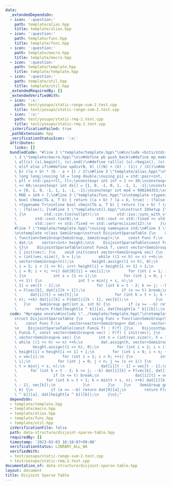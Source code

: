 ```yaml
---
data:
  _extendedDependsOn:
  - icon: ':question:'
    path: template/alias.hpp
    title: template/alias.hpp
  - icon: ':question:'
    path: template/func.hpp
    title: template/func.hpp
  - icon: ':question:'
    path: template/macro.hpp
    title: template/macro.hpp
  - icon: ':question:'
    path: template/template.hpp
    title: template/template.hpp
  - icon: ':question:'
    path: template/util.hpp
    title: template/util.hpp
  _extendedRequiredBy: []
  _extendedVerifiedWith:
  - icon: ':x:'
    path: test/yosupo/static-range-sum-2.test.cpp
    title: test/yosupo/static-range-sum-2.test.cpp
  - icon: ':x:'
    path: test/yosupo/static-rmq-2.test.cpp
    title: test/yosupo/static-rmq-2.test.cpp
  _isVerificationFailed: true
  _pathExtension: hpp
  _verificationStatusIcon: ':x:'
  attributes:
    links: []
  bundledCode: "#line 2 \"template/template.hpp\"\n#include <bits/stdc++.h>\n#line\
    \ 3 \"template/macro.hpp\"\n\n#define pb push_back\n#define mp make_pair\n#define\
    \ all(x) (x).begin(), (x).end()\n#define rall(x) (x).rbegin(), (x).rend()\n#define\
    \ elif else if\n#define updiv(N, X) (((N) + (X) - (1)) / (X))\n#define sigma(a,\
    \ b) ((a + b) * (b - a + 1) / 2)\n#line 3 \"template/alias.hpp\"\n\nusing ll =\
    \ long long;\nusing ld = long double;\nusing pii = std::pair<int, int>;\nusing\
    \ pll = std::pair<ll, ll>;\nconstexpr int inf = 1 << 30;\nconstexpr ll INF = 1LL\
    \ << 60;\nconstexpr int dx[] = {1, 0, -1, 0, 1, -1, 1, -1};\nconstexpr int dy[]\
    \ = {0, 1, 0, -1, 1, 1, -1, -1};\nconstexpr int mod = 998244353;\nconstexpr int\
    \ MOD = 1e9 + 7;\n#line 3 \"template/func.hpp\"\n\ntemplate <typename T>\ninline\
    \ bool chmax(T& a, T b) { return ((a < b) ? (a = b, true) : (false)); }\ntemplate\
    \ <typename T>\ninline bool chmin(T& a, T b) { return ((a > b) ? (a = b, true)\
    \ : (false)); }\n#line 3 \"template/util.hpp\"\n\nstruct IOSetup {\n    IOSetup()\
    \ {\n        std::cin.tie(nullptr);\n        std::ios::sync_with_stdio(false);\n\
    \        std::cout.tie(0);\n        std::cout << std::fixed << std::setprecision(12);\n\
    \        std::cerr << std::fixed << std::setprecision(12);\n    }\n} IOSetup;\n\
    #line 7 \"template/template.hpp\"\nusing namespace std;\n#line 3 \"data-structure/disjoint-sparse-table.hpp\"\
    \n\ntemplate <class SemiGroup>\nstruct DisjointSparseTable {\n    using Func =\
    \ function<SemiGroup(SemiGroup, SemiGroup)>;\n    const Func F;\n    vector<vector<SemiGroup>>\
    \ dat;\n    vector<int> height;\n\n    DisjointSparseTable(const Func& f) : F(f)\
    \ {}\n    DisjointSparseTable(const Func& f, const vector<SemiGroup>& vec) : F(f)\
    \ { init(vec); }\n    void init(const vector<SemiGroup>& vec) {\n        int n\
    \ = (int)vec.size(), h = 1;\n        while ((1 << h) <= n) ++h;\n        dat.assign(h,\
    \ vector<SemiGroup>(n));\n        height.assign((1 << h), 0);\n        for (int\
    \ i = 2; i < (1 << h); i++) height[i] = height[i >> 1] + 1;\n        for (int\
    \ i = 0; i < n; ++i) dat[0][i] = vec[i];\n        for (int i = 1; i < h; ++i)\
    \ {\n            int s = (1 << i);\n            for (int j = 0; j < n; j += (s\
    \ << 1)) {\n                int t = min(j + s, n);\n                dat[i][t -\
    \ 1] = vec[t - 1];\n                for (int k = t - 2; k >= j; --k) dat[i][k]\
    \ = F(vec[k], dat[i][k + 1]);\n                if (n <= t) break;\n          \
    \      dat[i][t] = vec[t];\n                for (int k = t + 1; k < min(t + s,\
    \ n); ++k) dat[i][k] = F(dat[i][k - 1], vec[k]);\n            }\n        }\n \
    \   }\n    SemiGroup get(int a, int b) {\n        if (a >= --b) return dat[0][a];\n\
    \        return F(dat[height[a ^ b]][a], dat[height[a ^ b]][b]);\n    }\n};\n"
  code: "#pragma once\n#include \"../template/template.hpp\"\n\ntemplate <class SemiGroup>\n\
    struct DisjointSparseTable {\n    using Func = function<SemiGroup(SemiGroup, SemiGroup)>;\n\
    \    const Func F;\n    vector<vector<SemiGroup>> dat;\n    vector<int> height;\n\
    \n    DisjointSparseTable(const Func& f) : F(f) {}\n    DisjointSparseTable(const\
    \ Func& f, const vector<SemiGroup>& vec) : F(f) { init(vec); }\n    void init(const\
    \ vector<SemiGroup>& vec) {\n        int n = (int)vec.size(), h = 1;\n       \
    \ while ((1 << h) <= n) ++h;\n        dat.assign(h, vector<SemiGroup>(n));\n \
    \       height.assign((1 << h), 0);\n        for (int i = 2; i < (1 << h); i++)\
    \ height[i] = height[i >> 1] + 1;\n        for (int i = 0; i < n; ++i) dat[0][i]\
    \ = vec[i];\n        for (int i = 1; i < h; ++i) {\n            int s = (1 <<\
    \ i);\n            for (int j = 0; j < n; j += (s << 1)) {\n                int\
    \ t = min(j + s, n);\n                dat[i][t - 1] = vec[t - 1];\n          \
    \      for (int k = t - 2; k >= j; --k) dat[i][k] = F(vec[k], dat[i][k + 1]);\n\
    \                if (n <= t) break;\n                dat[i][t] = vec[t];\n   \
    \             for (int k = t + 1; k < min(t + s, n); ++k) dat[i][k] = F(dat[i][k\
    \ - 1], vec[k]);\n            }\n        }\n    }\n    SemiGroup get(int a, int\
    \ b) {\n        if (a >= --b) return dat[0][a];\n        return F(dat[height[a\
    \ ^ b]][a], dat[height[a ^ b]][b]);\n    }\n};"
  dependsOn:
  - template/template.hpp
  - template/macro.hpp
  - template/alias.hpp
  - template/func.hpp
  - template/util.hpp
  isVerificationFile: false
  path: data-structure/disjoint-sparse-table.hpp
  requiredBy: []
  timestamp: '2023-03-03 16:10:07+09:00'
  verificationStatus: LIBRARY_ALL_WA
  verifiedWith:
  - test/yosupo/static-range-sum-2.test.cpp
  - test/yosupo/static-rmq-2.test.cpp
documentation_of: data-structure/disjoint-sparse-table.hpp
layout: document
title: Disjoint Sparse Table
---
```

